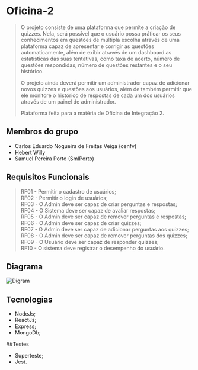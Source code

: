 # Oficina-2

> O projeto consiste de uma plataforma que permite a criação de quizzes. Nela, será possível que o usuário possa práticar os seus conhecimentos em questões de múltipla escolha através de uma plataforma capaz de apresentar e corrigir as questões automaticamente, além de exibir através de um dashboard as estatísticas das suas tentativas, como taxa de acerto, número de questões respondidas, número de questões restantes e o seu histórico.
>
> O projeto ainda deverá permitir um administrador capaz de adicionar novos quizzes e questões aos usuários, além de também permitir que ele monitore o histórico de respostas de cada um dos usuários através de um painel de administrador.
>
> Plataforma feita para a matéria de Oficina de Integração 2.

## Membros do grupo
- Carlos Eduardo Nogueira de Freitas Veiga (cenfv)
- Hebert Willy
- Samuel Pereira Porto (SmlPorto)

## Requisitos Funcionais
>RF01 - Permitir o cadastro de usuários;<br />
RF02 - Permitir o login de usuários;<br />
RF03 - O Admin deve ser capaz de criar perguntas e respostas;<br />
RF04 - O Sistema deve ser capaz de avaliar respostas;<br />
RF05 - O Admin deve ser capaz de remover perguntas e respostas;<br />
RF06 - O Admin deve ser capaz de criar quizzes;<br />
RF07 - O Admin deve ser capaz de adicionar perguntas aos quizzes;<br />
RF08 - O Admin deve ser capaz de remover perguntas dos quizzes;<br />
RF09 - O Usuário deve ser capaz de responder quizzes;<br />
RF10 - O sistema deve registrar o desempenho do usuário.

## Diagrama
![Digram](https://user-images.githubusercontent.com/43504710/187005222-78d68e7e-1587-4c5f-a83d-eca9954189ba.png)

## Tecnologias
- NodeJs;<br />
- ReactJs;<br />
- Express;<br />
- MongoDb;<br />

##Testes
- Superteste;<br />
- Jest.<br />
